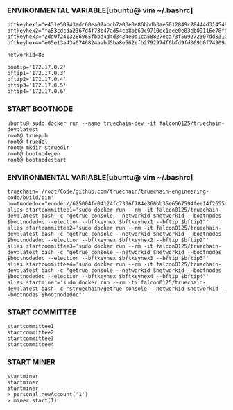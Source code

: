 ### ENVIRONMENTAL VARIABLE[ubuntu@ vim ~/.bashrc]
    bftkeyhex1="e431e50943adc60ea07abcb7a03e0e86bbdb3ae5012849c78444d3145491d76a"
    bftkeyhex2="fa53cdcda2367d4f73b47ad54cb8bb69c9710ec1eee0e83eb09116e78feab969"
    bftkeyhex3="2dd9f2413286965fbba4d4d3424e0d1ca58827eca73f509272307dd83108ec48"
    bftkeyhex4="e05e13a43a0746824aabd5ba8e562efb279297df6bfd9fd369b0f74909a8116e"
    
    networkid=88 
    
    bootip='172.17.0.2'
    bftip1='172.17.0.3'
    bftip2='172.17.0.4'
    bftip3='172.17.0.5'
    bftip4='172.17.0.6'
### START BOOTNODE
    ubuntu@ sudo docker run --name truechain-dev -it falcon0125/truechain-dev:latest
    root@ truepub
    root@ truedel
    root@ mkdir $truedir
    root@ bootnodegen
    root@ bootnodestart
### ENVIRONMENTAL VARIABLE[ubuntu@ vim ~/.bashrc]
    truechain='/root/Code/github.com/truechain/truechain-engineering-code/build/bin'    bootnodedoc="enode://625004fc04124fc7306f784e360bb35e6567594fee14f2655e521c7c255a5b50a1ba74b671203e77b9778c4caf329d7727b5158f72f819dd48aeef7b97d15ca2@$bootip:30301"
    alias startcommittee1='sudo docker run --rm -it falcon0125/truechain-dev:latest bash -c "getrue console --networkid $networkid --bootnodes $bootnodedoc --election --bftkeyhex $bftkeyhex1 --bftip $bftip1"'
    alias startcommittee2='sudo docker run --rm -it falcon0125/truechain-dev:latest bash -c "getrue console --networkid $networkid --bootnodes $bootnodedoc --election --bftkeyhex $bftkeyhex2 --bftip $bftip2"'
    alias startcommittee3='sudo docker run --rm -it falcon0125/truechain-dev:latest bash -c "getrue console --networkid $networkid --bootnodes $bootnodedoc --election --bftkeyhex $bftkeyhex3 --bftip $bftip3"'
    alias startcommittee4='sudo docker run --rm -it falcon0125/truechain-dev:latest bash -c "getrue console --networkid $networkid --bootnodes $bootnodedoc --election --bftkeyhex $bftkeyhex4 --bftip $bftip4"'
    alias startminer='sudo docker run --rm -ti falcon0125/truechain-dev:latest bash -c "$truechain/getrue console --networkid $networkid --bootnodes $bootnodedoc"'
    
### START COMMITTEE
    startcommittee1
    startcommittee2
    startcommittee3
    startcommittee4
### START MINER
    startminer
    startminer
    startminer
    > personal.newAccount('1')
    > miner.start(1)
